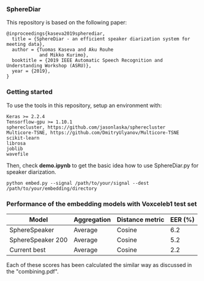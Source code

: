 ### SphereDiar

This repository is based on the following paper:

```
@inproceedings{kaseva2019spherediar,
  title = {SphereDiar - an efficient speaker diarization system for meeting data},
  author = {Tuomas Kaseva and Aku Rouhe 
            and Mikko Kurimo},
  booktitle = {2019 IEEE Automatic Speech Recognition and Understanding Workshop (ASRU)},
  year = {2019},
}
```

### Getting started

To use the tools in this repository, setup an environment with:

```
Keras >= 2.2.4 
Tensorflow-gpu >= 1.10.1
spherecluster, https://github.com/jasonlaska/spherecluster
Multicore-TSNE, https://github.com/DmitryUlyanov/Multicore-TSNE
scikit-learn
librosa
joblib
wavefile
```
Then, check **demo.ipynb** to get the basic idea how to use SphereDiar.py for speaker diarization. 

```
python embed.py --signal /path/to/your/signal --dest /path/to/your/embedding/directory
```

### Performance of the embedding models with Voxceleb1 test set

| Model  | Aggregation | Distance metric | EER (%) |
| ------------- |-----| ------| ---- |
| SphereSpeaker  |Average| Cosine | 6.2  |
| SphereSpeaker 200 |Average| Cosine | 5.2 |
| Current best |Average| Cosine | 2.2 |

Each of these scores has been calculated the similar way as discussed in the "combining.pdf".

